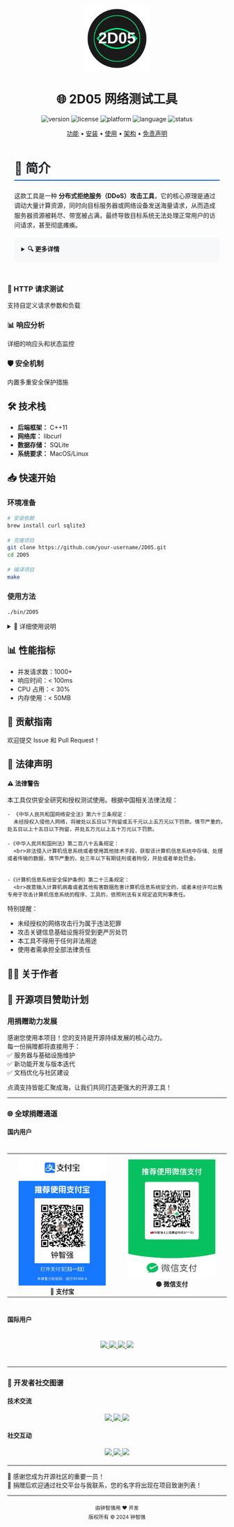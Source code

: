 <div align="center">
  <img src="assets/logo.svg" alt="2D05 Logo" width="150"/>
  <h1>🌐 2D05 网络测试工具</h1>
  <p>
    <img src="https://img.shields.io/badge/版本-1.0.0-blue.svg" alt="version"/>
    <img src="https://img.shields.io/badge/许可证-MIT-green.svg" alt="license"/>
    <img src="https://img.shields.io/badge/平台-MacOS%20%7C%20Linux-lightgrey.svg" alt="platform"/>
    <img src="https://img.shields.io/badge/语言-C%2B%2B11-orange.svg" alt="language"/>
    <img src="https://img.shields.io/badge/状态-开发中-yellow.svg" alt="status"/>
  </p>
  <p>
    <a href="#功能特点">功能</a> •
    <a href="#安装方法">安装</a> •
    <a href="#使用方法">使用</a> •
    <a href="#系统架构">架构</a> •
    <a href="#免责声明">免责声明</a>
  </p>
</div>


<div class="content-section">
  <h2 class="section-title">📖 简介</h2>
  <div class="section-content">
    这款工具是一种 <strong class="highlight">分布式拒绝服务（DDoS）攻击工具</strong>，它的核心原理是通过调动大量计算资源，同时向目标服务器或网络设备发送海量请求，从而造成服务器资源被耗尽、带宽被占满，最终导致目标系统无法处理正常用户的访问请求，甚至彻底瘫痪。
  </div>

  <details class="details-card">
    <summary>🔍 更多详情</summary>
    <div class="details-content">
      在实际应用中，这类工具通常被用于压力测试、安全研究，或（在非法用途下）发动大规模网络攻击。它可以模拟成千上万台设备的访问行为，使目标服务器误以为遭遇了超大规模的用户流量，导致服务响应变慢甚至宕机。
      ⚠️ 尽管 DDoS 工具在网络安全领域有一定的研究价值，但它的滥用可能导致严重的法律后果。
    </div>
  </details>
</div>

<div class="grid">
  <div class="feature">
    <h3>🔄 HTTP 请求测试</h3>
    <p>支持自定义请求参数和负载</p>
  </div>
  <div class="feature">
    <h3>📊 响应分析</h3>
    <p>详细的响应头和状态监控</p>
  </div>
  <div class="feature">
    <h3>🛡️ 安全机制</h3>
    <p>内置多重安全保护措施</p>
  </div>
</div>

## 🛠️ 技术栈

- **后端框架：** C++11
- **网络库：** libcurl
- **数据存储：** SQLite
- **系统要求：** MacOS/Linux

## 📥 快速开始

### 环境准备

```bash
# 安装依赖
brew install curl sqlite3

# 克隆项目
git clone https://github.com/your-username/2D05.git
cd 2D05

# 编译项目
make
````

### 使用方法

```bash
./bin/2D05
```

<details>
<summary>📝 详细使用说明</summary>

1. 首次运行时需要同意用户协议
2. 输入目标 URL 进行测试
3. 查看实时响应数据
4. 使用 Ctrl+C 停止测试

</details>

## 📊 性能指标

- 并发请求数：1000+
- 响应时间：< 100ms
- CPU 占用：< 30%
- 内存使用：< 50MB

## 🤝 贡献指南

欢迎提交 Issue 和 Pull Request！

## 📜 法律声明

<div class="warning">
  <h4>⚠️ 法律警告</h4>
  
  <p>本工具仅供安全研究和授权测试使用。根据中国相关法律法规：</p>
  
    - 《中华人民共和国网络安全法》第六十三条规定：
      未经授权入侵他人网络，将被处以五日以下拘留或五千元以上五万元以下罚款。情节严重的，处五日以上十五日以下拘留，并处五万元以上五十万元以下罚款。
    
    -《中华人民共和国刑法》第二百八十五条规定：
      <br>非法侵入计算机信息系统或者使用其他技术手段，获取该计算机信息系统中存储、处理或者传输的数据，情节严重的，处三年以下有期徒刑或者拘役，并处或者单处罚金。

    
    -《计算机信息系统安全保护条例》第二十三条规定：
      <br>故意输入计算机病毒或者其他有害数据危害计算机信息系统安全的，或者未经许可出售专用于攻击计算机信息系统的程序、工具的，依照刑法有关规定追究刑事责任。
    

  <p>特别提醒：</p>
  <ul>
    <li>未经授权的网络攻击行为属于违法犯罪</li>
    <li>攻击关键信息基础设施将受到更严厉处罚</li>
    <li>本工具不得用于任何非法用途</li>
    <li>使用者需承担全部法律责任</li>
  </ul>
</div>

## 👨‍💻 关于作者

## 🌟 开源项目赞助计划

### 用捐赠助力发展

感谢您使用本项目！您的支持是开源持续发展的核心动力。  
每一份捐赠都将直接用于：  
✅ 服务器与基础设施维护  
✅ 新功能开发与版本迭代  
✅ 文档优化与社区建设

点滴支持皆能汇聚成海，让我们共同打造更强大的开源工具！

---

### 🌐 全球捐赠通道

#### 国内用户

<div align="center" style="margin: 40px 0">

<div align="center">
<table>
<tr>
<td align="center" width="300">
<img src="https://github.com/ctkqiang/ctkqiang/blob/main/assets/IMG_9863.jpg?raw=true" width="200" />
<br />
<strong>🔵 支付宝</strong>
</td>
<td align="center" width="300">
<img src="https://github.com/ctkqiang/ctkqiang/blob/main/assets/IMG_9859.JPG?raw=true" width="200" />
<br />
<strong>🟢 微信支付</strong>
</td>
</tr>
</table>
</div>
</div>

#### 国际用户

<div align="center" style="margin: 40px 0">
  <a href="https://qr.alipay.com/fkx19369scgxdrkv8mxso92" target="_blank">
    <img src="https://img.shields.io/badge/Alipay-全球支付-00A1E9?style=flat-square&logo=alipay&logoColor=white&labelColor=008CD7">
  </a>
  
  <a href="https://ko-fi.com/F1F5VCZJU" target="_blank">
    <img src="https://img.shields.io/badge/Ko--fi-买杯咖啡-FF5E5B?style=flat-square&logo=ko-fi&logoColor=white">
  </a>
  
  <a href="https://www.paypal.com/paypalme/ctkqiang" target="_blank">
    <img src="https://img.shields.io/badge/PayPal-安全支付-00457C?style=flat-square&logo=paypal&logoColor=white">
  </a>
  
  <a href="https://donate.stripe.com/00gg2nefu6TK1LqeUY" target="_blank">
    <img src="https://img.shields.io/badge/Stripe-企业级支付-626CD9?style=flat-square&logo=stripe&logoColor=white">
  </a>
</div>

---

### 📌 开发者社交图谱

#### 技术交流

<div align="center" style="margin: 20px 0">
  <a href="https://github.com/ctkqiang" target="_blank">
    <img src="https://img.shields.io/badge/GitHub-开源仓库-181717?style=for-the-badge&logo=github">
  </a>
  
  <a href="https://stackoverflow.com/users/10758321/%e9%92%9f%e6%99%ba%e5%bc%ba" target="_blank">
    <img src="https://img.shields.io/badge/Stack_Overflow-技术问答-F58025?style=for-the-badge&logo=stackoverflow">
  </a>
  
  <a href="https://www.linkedin.com/in/ctkqiang/" target="_blank">
    <img src="https://img.shields.io/badge/LinkedIn-职业网络-0A66C2?style=for-the-badge&logo=linkedin">
  </a>
</div>

#### 社交互动

<div align="center" style="margin: 20px 0">
  <a href="https://www.instagram.com/ctkqiang" target="_blank">
    <img src="https://img.shields.io/badge/Instagram-生活瞬间-E4405F?style=for-the-badge&logo=instagram">
  </a>
  
  <a href="https://twitch.tv/ctkqiang" target="_blank">
    <img src="https://img.shields.io/badge/Twitch-技术直播-9146FF?style=for-the-badge&logo=twitch">
  </a>
  
  <a href="https://github.com/ctkqiang/ctkqiang/blob/main/assets/IMG_9245.JPG?raw=true" target="_blank">
    <img src="https://img.shields.io/badge/微信公众号-钟智强-07C160?style=for-the-badge&logo=wechat">
  </a>
</div>

---

🙌 感谢您成为开源社区的重要一员！  
💬 捐赠后欢迎通过社交平台与我联系，您的名字将出现在项目致谢列表！


---

<div align="center">
  <sub>由钟智强用 ❤️ 开发</sub>
  <br>
  <sub>版权所有 © 2024 钟智强</sub>
</div>

<style>
/* Modern UI Styles */
:root {
  --primary-color: #0366d6;
  --secondary-color: #24292e;
  --accent-color: #28a745;
  --warning-color: #d73a49;
  --background-color: #ffffff;
  --text-color: #24292e;
  --border-radius: 8px;
  --box-shadow: 0 4px 6px rgba(0, 0, 0, 0.1);
}

/* Header Styles */
.header {
  padding: 2rem 0;
  background: linear-gradient(135deg, #f6f8fa 0%, #ffffff 100%);
}

.logo-container {
  position: relative;
  margin-bottom: 1.5rem;
}

.glow-effect {
  position: absolute;
  top: 50%;
  left: 50%;
  transform: translate(-50%, -50%);
  width: 160px;
  height: 160px;
  background: radial-gradient(circle, rgba(3, 102, 214, 0.1) 0%, transparent 70%);
  border-radius: 50%;
  z-index: -1;
}

.title {
  font-size: 2.5rem;
  font-weight: 700;
  margin: 1rem 0;
  background: linear-gradient(120deg, var(--primary-color), var(--accent-color));
  -webkit-background-clip: text;
  -webkit-text-fill-color: transparent;
}

/* Badge Styles */
.badges {
  display: flex;
  gap: 0.5rem;
  flex-wrap: wrap;
  justify-content: center;
  margin: 1rem 0;
}

/* Navigation Links */
.nav-links {
  margin: 1.5rem 0;
}

.nav-link {
  color: var(--primary-color);
  text-decoration: none;
  padding: 0.5rem 1rem;
  border-radius: var(--border-radius);
  transition: background-color 0.3s;
}

.nav-link:hover {
  background-color: rgba(3, 102, 214, 0.1);
}

.nav-separator {
  color: var(--secondary-color);
  opacity: 0.4;
  margin: 0 0.5rem;
}

/* Demo Section */
.demo {
  position: relative;
  margin: 2rem 0;
}

.demo img {
  border-radius: var(--border-radius);
  box-shadow: var(--box-shadow);
}

.demo-shadow {
  position: absolute;
  top: 0;
  left: 0;
  right: 0;
  bottom: 0;
  border-radius: var(--border-radius);
  box-shadow: inset 0 0 20px rgba(0, 0, 0, 0.1);
  pointer-events: none;
}

/* Content Sections */
.content-section {
  margin: 3rem 0;
  padding: 0 1rem;
}

.section-title {
  font-size: 1.8rem;
  color: var(--secondary-color);
  border-bottom: 2px solid var(--primary-color);
  padding-bottom: 0.5rem;
  margin-bottom: 1.5rem;
}

.section-content {
  line-height: 1.6;
}

/* Details Card */
.details-card {
  background: #f6f8fa;
  border-radius: var(--border-radius);
  padding: 1rem;
  margin: 1rem 0;
}

.details-card summary {
  cursor: pointer;
  font-weight: 600;
}

.details-content {
  padding: 1rem 0;
}

/* Warning Quote */
.warning-quote {
  border-left: 4px solid var(--warning-color);
  padding: 1rem;
  margin: 1rem 0;
  background: rgba(215, 58, 73, 0.1);
}

/* Responsive Design */
@media (max-width: 768px) {
  .badges {
    flex-direction: column;
    align-items: center;
  }
  
  .nav-links {
    flex-direction: column;
    gap: 1rem;
  }
  
  .nav-separator {
    display: none;
  }
}

/* Dark Mode Support */
@media (prefers-color-scheme: dark) {
  :root {
    --background-color: #0d1117;
    --text-color: #c9d1d9;
    --primary-color: #58a6ff;
    --secondary-color: #8b949e;
  }
  
  .header {
    background: linear-gradient(135deg, #161b22 0%, #0d1117 100%);
  }
  
  .details-card {
    background: #161b22;
  }
}
</style>
